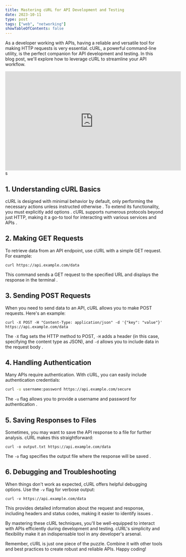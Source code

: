```yaml
---
title: Mastering cURL for API Development and Testing
date: 2023-10-11
type: post
tags: ["web", "networking"]
showTableOfContents: false
---
```


As a developer working with APIs, having a reliable and versatile tool for making HTTP requests is very essential. cURL, a powerful command-line utility, is the perfect companion for API development and testing. In this blog post, we'll explore how to leverage cURL to streamline your API workflow.

<iframe width="560" height="315" src="https://www.youtube.com/embed/VIDEO_ID" frameborder="0" allow="accelerometer; autoplay; clipboard-write; encrypted-media; gyroscope; picture-in-picture" allowfullscreen></iframe>s

## 1. Understanding cURL Basics

cURL is designed with minimal behavior by default, only performing the necessary actions unless instructed otherwise . To extend its functionality, you must explicitly add options . cURL supports numerous protocols beyond just HTTP, making it a go-to tool for interacting with various services and APIs .

## 2. Making GET Requests

To retrieve data from an API endpoint, use cURL with a simple GET request. For example:

```
curl https://api.example.com/data
```

This command sends a GET request to the specified URL and displays the response in the terminal .

## 3. Sending POST Requests

When you need to send data to an API, cURL allows you to make POST requests. Here's an example:

```
curl -X POST -H "Content-Type: application/json" -d '{"key": "value"}' https://api.example.com/data
```

The `-X` flag sets the HTTP method to POST, `-H` adds a header (in this case, specifying the content type as JSON), and `-d` allows you to include data in the request body .

## 4. Handling Authentication

Many APIs require authentication. With cURL, you can easily include authentication credentials:

```bash
curl -u username:password https://api.example.com/secure
```

The `-u` flag allows you to provide a username and password for authentication .

## 5. Saving Responses to Files

Sometimes, you may want to save the API response to a file for further analysis. cURL makes this straightforward:

```
curl -o output.txt https://api.example.com/data
```

The `-o` flag specifies the output file where the response will be saved .

## 6. Debugging and Troubleshooting

When things don't work as expected, cURL offers helpful debugging options. Use the `-v` flag for verbose output:

```
curl -v https://api.example.com/data
```

This provides detailed information about the request and response, including headers and status codes, making it easier to identify issues .

By mastering these cURL techniques, you'll be well-equipped to interact with APIs efficiently during development and testing. cURL's simplicity and flexibility make it an indispensable tool in any developer's arsenal.

Remember, cURL is just one piece of the puzzle. Combine it with other tools and best practices to create robust and reliable APIs. Happy coding!
